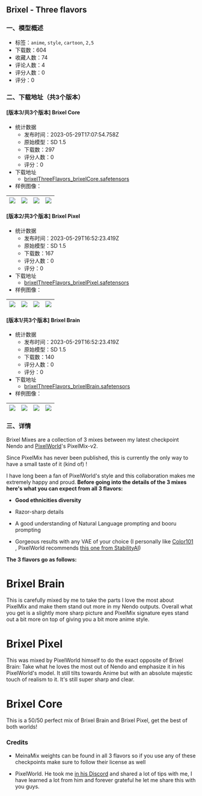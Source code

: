 ## Brixel - Three flavors
### 一、模型概述

- 标签：`anime`, `style`, `cartoon`, `2,5`
- 下载数：604
- 收藏人数：74
- 评论人数：4
- 评分人数：0
- 评分：0

### 二、下载地址（共3个版本）

#### [版本3/共3个版本] Brixel Core

- 统计数据
  - 发布时间：2023-05-29T17:07:54.758Z
  - 原始模型：SD 1.5
  - 下载数：297
  - 评分人数：0
  - 评分：0
- 下载地址
  - [brixelThreeFlavors_brixelCore.safetensors](https://civitai.com/api/download/models/84846)
- 样例图像：

| <img src="https://image.civitai.com/xG1nkqKTMzGDvpLrqFT7WA/08b6006f-cc82-4117-b013-34c188cda0bd/width=450/959033.jpeg" /> | <img src="https://image.civitai.com/xG1nkqKTMzGDvpLrqFT7WA/88b61570-0d1e-47a3-8b94-39f3ff4a28f7/width=450/959030.jpeg" /> | <img src="https://image.civitai.com/xG1nkqKTMzGDvpLrqFT7WA/23fd6526-09ff-40aa-ab2e-15a699c6d9ed/width=450/959032.jpeg" /> | <img src="https://image.civitai.com/xG1nkqKTMzGDvpLrqFT7WA/c1caef20-e847-40a2-b94d-d637cf00e8c2/width=450/959029.jpeg" /> |
| ---- | ---- | ---- | ---- |

#### [版本2/共3个版本] Brixel Pixel

- 统计数据
  - 发布时间：2023-05-29T16:52:23.419Z
  - 原始模型：SD 1.5
  - 下载数：167
  - 评分人数：0
  - 评分：0
- 下载地址
  - [brixelThreeFlavors_brixelPixel.safetensors](https://civitai.com/api/download/models/84820)
- 样例图像：

| <img src="https://image.civitai.com/xG1nkqKTMzGDvpLrqFT7WA/cae8a561-f9ba-4e33-975b-c173f232edf3/width=450/958633.jpeg" /> | <img src="https://image.civitai.com/xG1nkqKTMzGDvpLrqFT7WA/d94e42a0-4392-4db0-9653-72ba6a32fe17/width=450/958608.jpeg" /> | <img src="https://image.civitai.com/xG1nkqKTMzGDvpLrqFT7WA/b2dfa0da-9fe6-4b0f-bff2-37cbd4dd9544/width=450/958628.jpeg" /> | <img src="https://image.civitai.com/xG1nkqKTMzGDvpLrqFT7WA/47812bc1-e4e9-4ea7-8e5f-9b1eec047a23/width=450/958632.jpeg" /> |
| ---- | ---- | ---- | ---- |

#### [版本1/共3个版本] Brixel Brain

- 统计数据
  - 发布时间：2023-05-29T16:52:23.419Z
  - 原始模型：SD 1.5
  - 下载数：140
  - 评分人数：0
  - 评分：0
- 下载地址
  - [brixelThreeFlavors_brixelBrain.safetensors](https://civitai.com/api/download/models/84695)
- 样例图像：

| <img src="https://image.civitai.com/xG1nkqKTMzGDvpLrqFT7WA/4af12945-5023-40ba-a48b-599a11df24aa/width=450/958557.jpeg" /> | <img src="https://image.civitai.com/xG1nkqKTMzGDvpLrqFT7WA/52328025-ee9e-4f3a-806e-7dbb0fa9c8fb/width=450/958558.jpeg" /> | <img src="https://image.civitai.com/xG1nkqKTMzGDvpLrqFT7WA/19681aa5-9546-4cc6-bd13-b7f41de6c136/width=450/958537.jpeg" /> | <img src="https://image.civitai.com/xG1nkqKTMzGDvpLrqFT7WA/da322b2a-7a0c-47fa-b12e-922fa03ee5f4/width=450/957894.jpeg" /> |
| ---- | ---- | ---- | ---- |


### 三、详情
<p>Brixel Mixes are a collection of 3 mixes between my latest checkpoint Nendo and <a rel="ugc" href="https://www.instagram.com/pixelworld_ai/">PixelWorld</a>'s PixelMix-v2. </p><p></p><p>Since PixelMix has never been published, this is currently the only way to have a small taste of it (kind of) !</p><p></p><p>I have long been a fan of PixelWorld's style and this collaboration makes me extremely happy and proud.<strong> Before going into the details of the 3 mixes here's what you can expect from all 3 flavors: </strong></p><ul><li><p><strong>Good ethnicities diversity</strong></p></li><li><p>Razor-sharp details</p></li><li><p>A good understanding of Natural Language prompting and booru prompting</p></li><li><p>Gorgeous results with any VAE of your choice (I personally like <a rel="ugc" href="https://civitai.com/models/70248/color101-vae">Color101 </a>, PixelWorld recommends <a rel="ugc" href="https://huggingface.co/stabilityai/sd-vae-ft-ema-original/resolve/main/vae-ft-ema-560000-ema-pruned.ckpt">this one from StabilityAI</a>)</p></li></ul><p></p><p><strong>The 3 flavors go as follows:</strong></p><p></p><h1 id="brixel-brain">Brixel Brain</h1><p>This is carefully mixed by me to take the parts I love the most about PixelMix and make them stand out more in my Nendo outputs. Overall what you get is a slightly more sharp picture and PixelMix signature eyes stand out a bit more on top of giving you a bit more anime style.</p><p></p><h1 id="brixel-pixel">Brixel Pixel</h1><p>This was mixed by PixelWorld himself to do the exact opposite of Brixel Brain: Take what he loves the most out of Nendo and emphasize it in his PixelWorld's model. It still tilts towards Anime but with an absolute majestic touch of realism to it. It's still super sharp and clear.</p><p></p><h1 id="brixel-core">Brixel Core</h1><p>This is a 50/50 perfect mix of Brixel Brain and Brixel Pixel, get the best of both worlds!</p><p></p><h3 id="credits">Credits</h3><ul><li><p>MeinaMix weights can be found in all 3 flavors so if you use any of these checkpoints make sure to follow their license as well</p></li><li><p>PixelWorld. He took me <a rel="ugc" href="https://discord.gg/bMpYUCTYDQ">in his Discord</a> and shared a lot of tips with me, I have learned a lot from him and forever grateful he let me share this with you guys.</p></li></ul><p></p>